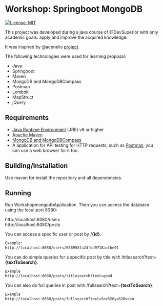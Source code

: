 # Workshop: Springboot MongoDB
[![License: MIT](https://img.shields.io/badge/License-MIT-yellow.svg)](https://opensource.org/licenses/MIT)

This project was developed during a java course of @DevSuperior with only academic goals: apply and improve the acquired knowledge.

It was inspired by @acenelio [project](https://github.com/acenelio/workshop-springboot2-mongodb).

The following technologies were used for learning proposal:
- Java
- Springboot
- Maven
- MongoDB and MongoDBCompass
- Postman
- Lombok
- MapStruct
- jQuery
 
## Requirements
- [Java Runtime Environment](https://www.java.com/pt-BR/download/) (JRE) v8 or higher
- [Apache Maven](https://maven.apache.org/)
- [MongoDB and MongoDBCompass](https://www.mongodb.com/)
- A application for API testing for HTTP requests, such as [Postman](https://www.postman.com/), you can use a web browser for it too.

## Building/Installation

Use maven for install the repository and all dependencies.

## Running

Run WorkshopmongodbApplication.
Then you can access the database using the local port 8080:

http://localhost:8080/users<br>
http://localhost:8080/posts

You can access a specific user or post by /<b>{id}</b>.<br>

```bash
Example:
http://localhost:8080/users/636958fa2dfdd9718aafbe01
```

You can do simple queries for a specific post by title with /titlesearch?text=<b>{textToSearch}</b>.<br>

```bash
Example
http://localhost:8080/posts/titlesearch?text=good
```

You can also do full queries in post with /fullsearch?text=<b>{textToSearch}</b>.<br>
```bash
Example
http://localhost:8080/posts/fullsearch?text=See%20ya%20soon
```

